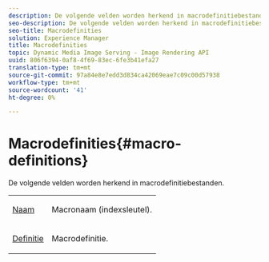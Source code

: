 ```yaml
---
description: De volgende velden worden herkend in macrodefinitiebestanden.
seo-description: De volgende velden worden herkend in macrodefinitiebestanden.
seo-title: Macrodefinities
solution: Experience Manager
title: Macrodefinities
topic: Dynamic Media Image Serving - Image Rendering API
uuid: 806f6394-0af8-4f69-83ec-6fe3b41efa27
translation-type: tm+mt
source-git-commit: 97a84e8e7edd3d834ca42069eae7c09c00d57938
workflow-type: tm+mt
source-wordcount: '41'
ht-degree: 0%

---
```



# Macrodefinities{#macro-definitions}

De volgende velden worden herkend in macrodefinitiebestanden.

<table id="simpletable_C34D1161A6E84214AD97F79345BDB180"> 
 <tr class="strow"> 
  <td class="stentry"> <p><span class="codeph"> <a href="../../../../../../is-api/image-catalog/image-serving-api-ref/c-image-catalog-reference/c-macro-definition-reference/r-name-macro.md#reference-7430cb46507c4cc2979151ceea76781a" type="reference" format="dita" scope="local"> Naam</a></span> </p></td> 
  <td class="stentry"> <p>Macronaam (indexsleutel). </p></td> 
 </tr> 
 <tr class="strow"> 
  <td class="stentry"> <p><span class="codeph"> <a href="/help/aem-is-ir-api/is-api/image-catalog/image-serving-api-ref/c-image-catalog-reference/c-macro-definition-reference/r-definition-macro.md" type="reference" format="dita" scope="local"> Definitie</a></span> </p></td> 
  <td class="stentry"> <p>Macrodefinitie. </p></td> 
 </tr> 
</table>


